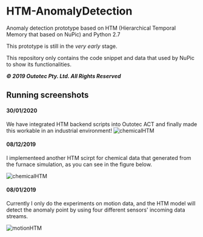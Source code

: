 # HTM-AnomalyDetection

Anomaly detection prototype based on HTM (Hierarchical Temporal Memory that based on NuPic) and Python 2.7

This prototype is still in the *very early* stage. 

This repository only contains the code snippet and data that used by NuPic to show its functionalities.

***© 2019 Outotec Pty. Ltd. All Rights Reserved***

## Running screenshots

#### 30/01/2020
We have integrated HTM backend scripts into Outotec ACT and finally made this workable in an industrial environment!
![chemicalHTM](https://github.com/KimMeen/HTM-AnomalyDetection/blob/master/docs/Screenshot6.png)

#### 08/12/2019 
I implementeed another HTM scirpt for chemical data that generated from the furnace simulation, as you can see in the figure below.

![chemicalHTM](https://github.com/KimMeen/HTM-AnomalyDetection/blob/master/docs/Screenshot4.png)


#### 08/01/2019
Currently I only do the experiments on motion data, and the HTM model will detect the anomaly point by using four different sensors' incoming data streams.

![motionHTM](https://github.com/KimMeen/HTM-AnomalyDetection/blob/master/docs/Screenshot3.png)
